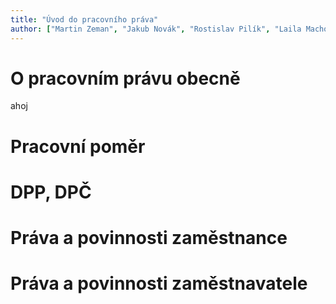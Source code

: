 ```yaml
---
title: "Úvod do pracovního práva"
author: ["Martin Zeman", "Jakub Novák", "Rostislav Pilík", "Laila Machová"]
---
```


# O pracovním právu obecně

ahoj

# Pracovní poměr

# DPP, DPČ

# Práva a povinnosti zaměstnance

# Práva a povinnosti zaměstnavatele
